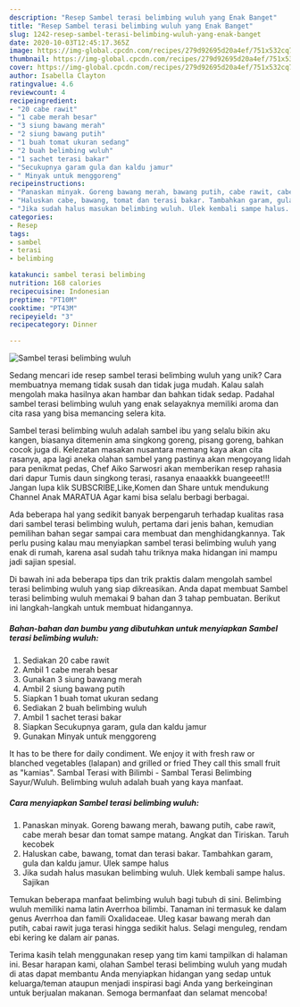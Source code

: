 ```yaml
---
description: "Resep Sambel terasi belimbing wuluh yang Enak Banget"
title: "Resep Sambel terasi belimbing wuluh yang Enak Banget"
slug: 1242-resep-sambel-terasi-belimbing-wuluh-yang-enak-banget
date: 2020-10-03T12:45:17.365Z
image: https://img-global.cpcdn.com/recipes/279d92695d20a4ef/751x532cq70/sambel-terasi-belimbing-wuluh-foto-resep-utama.jpg
thumbnail: https://img-global.cpcdn.com/recipes/279d92695d20a4ef/751x532cq70/sambel-terasi-belimbing-wuluh-foto-resep-utama.jpg
cover: https://img-global.cpcdn.com/recipes/279d92695d20a4ef/751x532cq70/sambel-terasi-belimbing-wuluh-foto-resep-utama.jpg
author: Isabella Clayton
ratingvalue: 4.6
reviewcount: 4
recipeingredient:
- "20 cabe rawit"
- "1 cabe merah besar"
- "3 siung bawang merah"
- "2 siung bawang putih"
- "1 buah tomat ukuran sedang"
- "2 buah belimbing wuluh"
- "1 sachet terasi bakar"
- "Secukupnya garam gula dan kaldu jamur"
- " Minyak untuk menggoreng"
recipeinstructions:
- "Panaskan minyak. Goreng bawang merah, bawang putih, cabe rawit, cabe merah besar dan tomat sampe matang. Angkat dan Tiriskan. Taruh kecobek"
- "Haluskan cabe, bawang, tomat dan terasi bakar. Tambahkan garam, gula dan kaldu jamur. Ulek sampe halus"
- "Jika sudah halus masukan belimbing wuluh. Ulek kembali sampe halus. Sajikan"
categories:
- Resep
tags:
- sambel
- terasi
- belimbing

katakunci: sambel terasi belimbing 
nutrition: 168 calories
recipecuisine: Indonesian
preptime: "PT10M"
cooktime: "PT43M"
recipeyield: "3"
recipecategory: Dinner

---
```



![Sambel terasi belimbing wuluh](https://img-global.cpcdn.com/recipes/279d92695d20a4ef/751x532cq70/sambel-terasi-belimbing-wuluh-foto-resep-utama.jpg)

Sedang mencari ide resep sambel terasi belimbing wuluh yang unik? Cara membuatnya memang tidak susah dan tidak juga mudah. Kalau salah mengolah maka hasilnya akan hambar dan bahkan tidak sedap. Padahal sambel terasi belimbing wuluh yang enak selayaknya memiliki aroma dan cita rasa yang bisa memancing selera kita.

Sambel terasi belimbing wuluh adalah sambel ibu yang selalu bikin aku kangen, biasanya ditemenin ama singkong goreng, pisang goreng, bahkan cocok juga di. Kelezatan masakan nusantara memang kaya akan cita rasanya, apa lagi aneka olahan sambel yang pastinya akan mengoyang lidah para penikmat pedas, Chef Aiko Sarwosri akan memberikan resep rahasia dari dapur Tumis daun singkong terasi, rasanya enaaakkk buangeeet!!! Jangan lupa klik SUBSCRIBE,Like,Komen dan Share untuk mendukung Channel Anak MARATUA Agar kami bisa selalu berbagi berbagai.

Ada beberapa hal yang sedikit banyak berpengaruh terhadap kualitas rasa dari sambel terasi belimbing wuluh, pertama dari jenis bahan, kemudian pemilihan bahan segar sampai cara membuat dan menghidangkannya. Tak perlu pusing kalau mau menyiapkan sambel terasi belimbing wuluh yang enak di rumah, karena asal sudah tahu triknya maka hidangan ini mampu jadi sajian spesial.


Di bawah ini ada beberapa tips dan trik praktis dalam mengolah sambel terasi belimbing wuluh yang siap dikreasikan. Anda dapat membuat Sambel terasi belimbing wuluh memakai 9 bahan dan 3 tahap pembuatan. Berikut ini langkah-langkah untuk membuat hidangannya.

<!--inarticleads1-->

##### Bahan-bahan dan bumbu yang dibutuhkan untuk menyiapkan Sambel terasi belimbing wuluh:

1. Sediakan 20 cabe rawit
1. Ambil 1 cabe merah besar
1. Gunakan 3 siung bawang merah
1. Ambil 2 siung bawang putih
1. Siapkan 1 buah tomat ukuran sedang
1. Sediakan 2 buah belimbing wuluh
1. Ambil 1 sachet terasi bakar
1. Siapkan Secukupnya garam, gula dan kaldu jamur
1. Gunakan  Minyak untuk menggoreng


It has to be there for daily condiment. We enjoy it with fresh raw or blanched vegetables (lalapan) and grilled or fried They call this small fruit as &#34;kamias&#34;. Sambal Terasi with Bilimbi - Sambal Terasi Belimbing Sayur/Wuluh. Belimbing wuluh adalah buah yang kaya manfaat. 

<!--inarticleads2-->

##### Cara menyiapkan Sambel terasi belimbing wuluh:

1. Panaskan minyak. Goreng bawang merah, bawang putih, cabe rawit, cabe merah besar dan tomat sampe matang. Angkat dan Tiriskan. Taruh kecobek
1. Haluskan cabe, bawang, tomat dan terasi bakar. Tambahkan garam, gula dan kaldu jamur. Ulek sampe halus
1. Jika sudah halus masukan belimbing wuluh. Ulek kembali sampe halus. Sajikan


Temukan beberapa manfaat belimbing wuluh bagi tubuh di sini. Belimbing wuluh memiliki nama latin Averrhoa bilimbi. Tanaman ini termasuk ke dalam genus Averrhoa dan famili Oxalidaceae. Uleg kasar bawang merah dan putih, cabai rawit juga terasi hingga sedikit halus. Selagi menguleg, rendam ebi kering ke dalam air panas. 

Terima kasih telah menggunakan resep yang tim kami tampilkan di halaman ini. Besar harapan kami, olahan Sambel terasi belimbing wuluh yang mudah di atas dapat membantu Anda menyiapkan hidangan yang sedap untuk keluarga/teman ataupun menjadi inspirasi bagi Anda yang berkeinginan untuk berjualan makanan. Semoga bermanfaat dan selamat mencoba!
